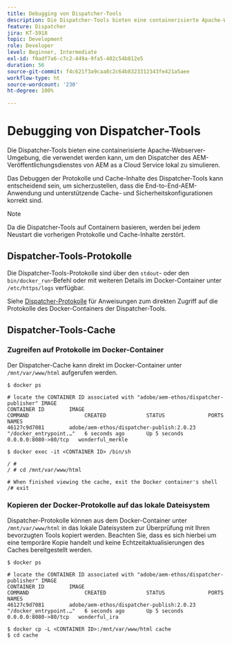 ```yaml
---
title: Debugging von Dispatcher-Tools
description: Die Dispatcher-Tools bieten eine containerisierte Apache-Webserver-Umgebung, die verwendet werden kann, um den Dispatcher des AEM-Veröffentlichungsdienstes von AEM as a Cloud Service lokal zu simulieren. Das Debuggen der Protokolle und Cache-Inhalte des Dispatcher-Tools kann entscheidend sein, um sicherzustellen, dass die End-to-End-AEM-Anwendung und unterstützende Cache- und Sicherheitskonfigurationen korrekt sind.
feature: Dispatcher
jira: KT-5918
topic: Development
role: Developer
level: Beginner, Intermediate
exl-id: f0adf7a6-c7c2-449a-9fa5-402c54b812e5
duration: 56
source-git-commit: f4c621f3a9caa8c2c64b8323312343fe421a5aee
workflow-type: ht
source-wordcount: '230'
ht-degree: 100%

---
```


# Debugging von Dispatcher-Tools

Die Dispatcher-Tools bieten eine containerisierte Apache-Webserver-Umgebung, die verwendet werden kann, um den Dispatcher des AEM-Veröffentlichungsdienstes von AEM as a Cloud Service lokal zu simulieren.

Das Debuggen der Protokolle und Cache-Inhalte des Dispatcher-Tools kann entscheidend sein, um sicherzustellen, dass die End-to-End-AEM-Anwendung und unterstützende Cache- und Sicherheitskonfigurationen korrekt sind.

>[!NOTE]
>
>Da die Dispatcher-Tools auf Containern basieren, werden bei jedem Neustart die vorherigen Protokolle und Cache-Inhalte zerstört.

## Dispatcher-Tools-Protokolle

Die Dispatcher-Tools-Protokolle sind über den `stdout`- oder den `bin/docker_run`-Befehl oder mit weiteren Details im Docker-Container unter `/etc/https/logs` verfügbar.

Siehe [Dispatcher-Protokolle](./logs.md#dispatcher-logs) für Anweisungen zum direkten Zugriff auf die Protokolle des Docker-Containers der Dispatcher-Tools.

## Dispatcher-Tools-Cache

### Zugreifen auf Protokolle im Docker-Container

Der Dispatcher-Cache kann direkt im Docker-Container unter ` /mnt/var/www/html` aufgerufen werden.

```shell
$ docker ps

# locate the CONTAINER ID associated with "adobe/aem-ethos/dispatcher-publisher" IMAGE
CONTAINER ID        IMAGE                                       COMMAND                  CREATED             STATUS              PORTS                  NAMES
46127c9d7081        adobe/aem-ethos/dispatcher-publish:2.0.23   "/docker_entrypoint.…"   6 seconds ago       Up 5 seconds        0.0.0.0:8080->80/tcp   wonderful_merkle

$ docker exec -it <CONTAINER ID> /bin/sh

/ # 
/ # cd /mnt/var/www/html

# When finished viewing the cache, exit the Docker container's shell
/# exit
```

### Kopieren der Docker-Protokolle auf das lokale Dateisystem

Dispatcher-Protokolle können aus dem Docker-Container unter `/mnt/var/www/html` in das lokale Dateisystem zur Überprüfung mit Ihren bevorzugten Tools kopiert werden. Beachten Sie, dass es sich hierbei um eine temporäre Kopie handelt und keine Echtzeitaktualisierungen des Caches bereitgestellt werden.

```shell
$ docker ps

# locate the CONTAINER ID associated with "adobe/aem-ethos/dispatcher-publisher" IMAGE
CONTAINER ID        IMAGE                                       COMMAND                  CREATED             STATUS              PORTS                  NAMES
46127c9d7081        adobe/aem-ethos/dispatcher-publish:2.0.23   "/docker_entrypoint.…"   6 seconds ago       Up 5 seconds        0.0.0.0:8080->80/tcp   wonderful_ira

$ docker cp -L <CONTAINER ID>:/mnt/var/www/html cache 
$ cd cache
```
